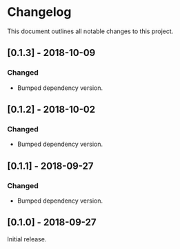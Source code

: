 # Changelog

This document outlines all notable changes to this project.

## [0.1.3] - 2018-10-09
### Changed
+ Bumped dependency version.

## [0.1.2] - 2018-10-02
### Changed
+ Bumped dependency version.

## [0.1.1] - 2018-09-27
### Changed
+ Bumped dependency version.

## [0.1.0] - 2018-09-27
Initial release.
